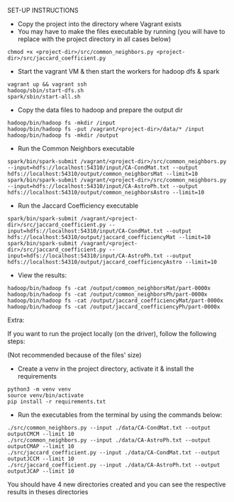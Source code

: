 SET-UP INSTRUCTIONS

* Copy the project into the directory where Vagrant exists
* You may have to make the files executable by running (you will have to replace <project-dir> with the project directory in all cases below)

```
chmod +x <project-dir>/src/common_neighbors.py <project-dir>/src/jaccard_coefficient.py
```
* Start the vagrant VM & then start the workers for hadoop dfs & spark

```
vagrant up && vagrant ssh
hadoop/sbin/start-dfs.sh
spark/sbin/start-all.sh
```

* Copy the data files to hadoop and prepare the output dir

```
hadoop/bin/hadoop fs -mkdir /input
hadoop/bin/hadoop fs -put /vagrant/<project-dir>/data/* /input
hadoop/bin/hadoop fs -mkdir /output
```

* Run the Common Neighbors executable

```
spark/bin/spark-submit /vagrant/<project-dir>/src/common_neighbors.py --input=hdfs://localhost:54310/input/CA-CondMat.txt --output hdfs://localhost:54310/output/common_neighborsMat --limit=10
spark/bin/spark-submit /vagrant/<project-dir>/src/common_neighbors.py --input=hdfs://localhost:54310/input/CA-AstroPh.txt --output hdfs://localhost:54310/output/common_neighborsAstro --limit=10
```

* Run the Jaccard Coefficiency executable

```
spark/bin/spark-submit /vagrant/<project-dir>/src/jaccard_coefficient.py --input=hdfs://localhost:54310/input/CA-CondMat.txt --output hdfs://localhost:54310/output/jaccard_coefficiencyMat --limit=10
spark/bin/spark-submit /vagrant/<project-dir>/src/jaccard_coefficient.py --input=hdfs://localhost:54310/input/CA-AstroPh.txt --output hdfs://localhost:54310/output/jaccard_coefficiencyAstro --limit=10
```

* View the results:
```
hadoop/bin/hadoop fs -cat /output/common_neighborsMat/part-0000x
hadoop/bin/hadoop fs -cat /output/common_neighborsPh/part-0000x
hadoop/bin/hadoop fs -cat /output/jaccard_coefficiencyMat/part-0000x
hadoop/bin/hadoop fs -cat /output/jaccard_coefficiencyPh/part-0000x
```


Extra:

If you want to run the project locally (on the driver), follow the following steps:

(Not recommended because of the files' size)

* Create a venv in the project directory, activate it & install the requirements
```
python3 -m venv venv
source venv/bin/activate
pip install -r requirements.txt
```

* Run the executables from the terminal by using the commands below:

```
./src/common_neighbors.py --input ./data/CA-CondMat.txt --output outputCMCM --limit 10
./src/common_neighbors.py --input ./data/CA-AstroPh.txt --output outputCMAP --limit 10
./src/jaccard_coefficient.py --input ./data/CA-CondMat.txt --output outputJCCM --limit 10
./src/jaccard_coefficient.py --input ./data/CA-AstroPh.txt --output outputJCAP --limit 10
```

You should have 4 new directories created and you can see the respective results in theses directories
